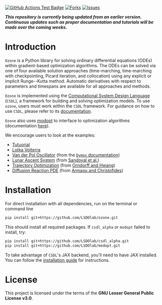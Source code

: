 [![GitHub Actions Test Badge](https://github.com/LSDOlab/ozone/actions/workflows/actions.yml/badge.svg)](https://github.com/ozone/ozone/.github)
[![Forks](https://img.shields.io/github/forks/LSDOlab/ozone.svg)](https://github.com/LSDOlab/ozone/network)
[![Issues](https://img.shields.io/github/issues/LSDOlab/ozone.svg)](https://github.com/LSDOlab/ozone/issues)

**_This repository is currently being updated from an earlier version. Continuous updates such as proper documentation and tutorials will be made over the coming weeks._**

# Introduction
`Ozone` is a Python library for solving ordinary differential equations (ODEs) within gradient-based optimization algorithms. The ODEs can be solved via one of four available solution approaches (time-marching, time-marching with checkpointing, Picard iteration, and collocation) using any explicit or implicit Runge--Kutta method. Automatic derivatives with respect to parameters and timespans are available for all approaches and methods.

`Ozone` is implemented using the [Computational System Design Language](https://github.com/LSDOlab/CSDL_alpha) (`CSDL`), a framework for building and solving optimization models. To use `ozone`, users must work within the `CSDL` framework. For guidance on how to use `CSDL`, please refer to its [documentation](https://csdl-alpha.readthedocs.io/en/latest/). 

`Ozone` also uses [modopt](https://github.com/LSDOlab/modopt) to interface to optimization algorithms (documentation [here](https://modopt.readthedocs.io/en/latest/)).

We encourage users to look at the examples:
* [Tutuorial](examples/simple_examples/tutorial.ipynb)
* [Lotka Volterra](examples/simple_examples/lotka_volterra.py)
* [Van der Pol Oscillator](examples/paper_examples/2_van_der_pol_oscillator.py) (from the [`Dymos` documentation](https://openmdao.org/dymos/docs/latest/examples/vanderpol/vanderpol.html))
* [Lunar Ascent System](examples/paper_examples/1_lunar_ascent.py) (from [Sandoval et al.](https://arc.aiaa.org/doi/abs/10.2514/6.2022-0949))
* [Trajectory Optimization](examples/paper_examples/3_trajectory_optimization.py) (from [Orndorff and Hwang](https://arc.aiaa.org/doi/abs/10.2514/6.2022-3485))
* [Diffusion Reaction PDE](examples/paper_examples/4_nonlinear_diffusion_reaction.py) (from [Armaou and Christofides](https://www.sciencedirect.com/science/article/abs/pii/S0009250902004190))

# Installation
For direct installation with all dependencies, run on the terminal or command line
```sh
pip install git+https://github.com/LSDOlab/ozone.git
```
This should install all required packages.
If `csdl_alpha` or `modopt` failed to install, try:
```sh
pip install git+https://github.com/LSDOlab/csdl_alpha.git
pip install git+https://github.com/LSDOlab/modopt.git
```
To take advantage of `CSDL`'s JAX backend, you'll need to have JAX installed. You can follow the [installation guide](https://github.com/jax-ml/jax?tab=readme-ov-file#installation) for instructions.


# License
This project is licensed under the terms of the **GNU Lesser General Public License v3.0**.
